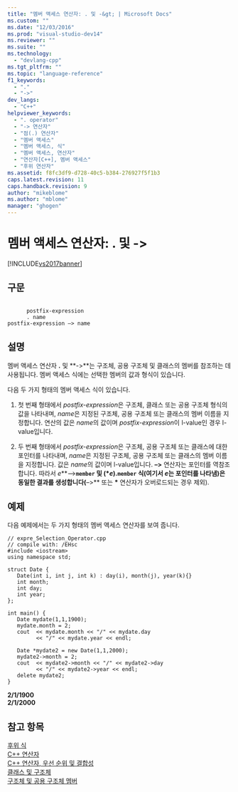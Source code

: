 ```yaml
---
title: "멤버 액세스 연산자: . 및 -&gt; | Microsoft Docs"
ms.custom: ""
ms.date: "12/03/2016"
ms.prod: "visual-studio-dev14"
ms.reviewer: ""
ms.suite: ""
ms.technology: 
  - "devlang-cpp"
ms.tgt_pltfrm: ""
ms.topic: "language-reference"
f1_keywords: 
  - "."
  - "->"
dev_langs: 
  - "C++"
helpviewer_keywords: 
  - ". operator"
  - "-> 연산자"
  - "점(.) 연산자"
  - "멤버 액세스"
  - "멤버 액세스, 식"
  - "멤버 액세스, 연산자"
  - "연산자[C++], 멤버 액세스"
  - "후위 연산자"
ms.assetid: f8fc3df9-d728-40c5-b384-276927f5f1b3
caps.latest.revision: 11
caps.handback.revision: 9
author: "mikeblome"
ms.author: "mblome"
manager: "ghogen"
---
```

# 멤버 액세스 연산자: . 및 -&gt;
[!INCLUDE[vs2017banner](../assembler/inline/includes/vs2017banner.md)]

## 구문  
  
```  
  
      postfix-expression   
      . name  
postfix-expression –> name  
```  
  
## 설명  
 멤버 액세스 연산자 **.** 및 **\-\>**는 구조체, 공용 구조체 및 클래스의 멤버를 참조하는 데 사용됩니다.  멤버 액세스 식에는 선택한 멤버의 값과 형식이 있습니다.  
  
 다음 두 가지 형태의 멤버 액세스 식이 있습니다.  
  
1.  첫 번째 형태에서 *postfix\-expression*은 구조체, 클래스 또는 공용 구조체 형식의 값을 나타내며, *name*은 지정된 구조체, 공용 구조체 또는 클래스의 멤버 이름을 지정합니다.  연산의 값은 *name*의 값이며 *postfix\-expression*이 l\-value인 경우 l\-value입니다.  
  
2.  두 번째 형태에서 *postfix\-expression*은 구조체, 공용 구조체 또는 클래스에 대한 포인터를 나타내며, *name*은 지정된 구조체, 공용 구조체 또는 클래스의 멤버 이름을 지정합니다.  값은 *name*의 값이며 l\-value입니다.  **–\>** 연산자는 포인터를 역참조합니다.  따라서 *e***–\>**`member` 및 **\(\****e***\)**.`member` 식\(여기서 *e*는 포인터를 나타냄\)은 동일한 결과를 생성합니다\(**–\>** 또는 **\*** 연산자가 오버로드되는 경우 제외\).  
  
## 예제  
 다음 예제에서는 두 가지 형태의 멤버 액세스 연산자를 보여 줍니다.  
  
```  
// expre_Selection_Operator.cpp  
// compile with: /EHsc  
#include <iostream>  
using namespace std;  
  
struct Date {  
   Date(int i, int j, int k) : day(i), month(j), year(k){}  
   int month;  
   int day;  
   int year;  
};  
  
int main() {  
   Date mydate(1,1,1900);  
   mydate.month = 2;     
   cout  << mydate.month << "/" << mydate.day  
         << "/" << mydate.year << endl;  
  
   Date *mydate2 = new Date(1,1,2000);  
   mydate2->month = 2;  
   cout  << mydate2->month << "/" << mydate2->day  
         << "/" << mydate2->year << endl;  
   delete mydate2;  
}  
```  
  
  **2\/1\/1900**  
**2\/1\/2000**   
## 참고 항목  
 [후위 식](../cpp/postfix-expressions.md)   
 [C\+\+ 연산자](../misc/cpp-operators.md)   
 [C\+\+ 연산자, 우선 순위 및 결합성](../cpp/cpp-built-in-operators-precedence-and-associativity.md)   
 [클래스 및 구조체](../cpp/classes-and-structs-cpp.md)   
 [구조체 및 공용 구조체 멤버](../c-language/structure-and-union-members.md)